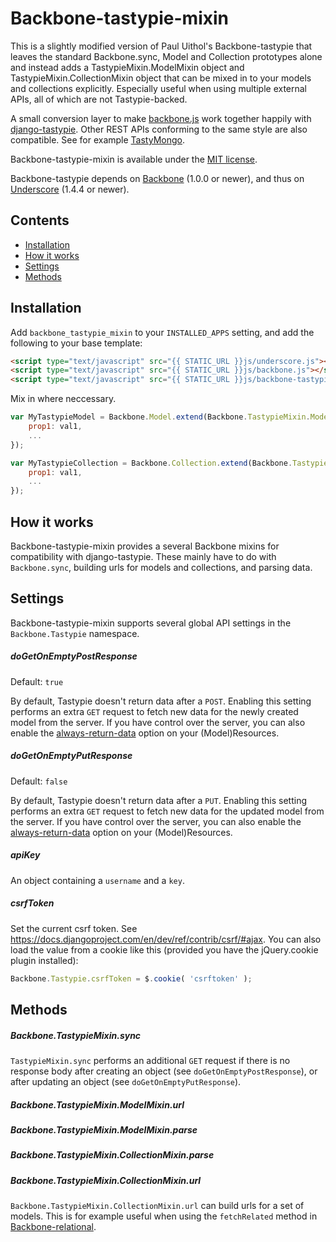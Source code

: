 # Backbone-tastypie-mixin

This is a slightly modified version of Paul Uithol's Backbone-tastypie that
leaves the standard Backbone.sync, Model and Collection prototypes alone and
instead adds a TastypieMixin.ModelMixin object and
TastypieMixin.CollectionMixin object that can be mixed in to your models and
collections explicitly. Especially useful when using multiple external APIs,
all of which are not Tastypie-backed.

A small conversion layer to make [backbone.js](https://github.com/documentcloud/backbone) work together happily with
[django-tastypie](https://github.com/toastdriven/django-tastypie). Other REST APIs conforming to the same style are
also compatible. See for example [TastyMongo](https://github.com/ProgressiveCompany/TastyMongo).

Backbone-tastypie-mixin is available under the [MIT license](https://github.com/azundo/backbone-tastypie-mixin/blob/master/LICENSE.txt).

Backbone-tastypie depends on [Backbone](https://github.com/documentcloud/backbone) (1.0.0 or newer),
and thus on [Underscore](https://github.com/documentcloud/underscore) (1.4.4 or newer).

## Contents

* [Installation](#installation)
* [How it works](#how-it-works)
* [Settings](#settings)
* [Methods](#methods)

## Installation

Add `backbone_tastypie_mixin` to your `INSTALLED_APPS` setting, and add the following to your base template:

```html
<script type="text/javascript" src="{{ STATIC_URL }}js/underscore.js"></script>
<script type="text/javascript" src="{{ STATIC_URL }}js/backbone.js"></script>
<script type="text/javascript" src="{{ STATIC_URL }}js/backbone-tastypie-mixin.js"></script>
```

Mix in where neccessary.
```javascript
var MyTastypieModel = Backbone.Model.extend(Backbone.TastypieMixin.ModelMixin).extend({
    prop1: val1,
    ...
});

var MyTastypieCollection = Backbone.Collection.extend(Backbone.TastypieMixin.CollectionMixin).extend({
    prop1: val1,
    ...
});
```

## How it works

Backbone-tastypie-mixin provides a several Backbone mixins for compatibility
with django-tastypie. These mainly have to do with `Backbone.sync`, building
urls for models and collections, and parsing data.

## Settings

Backbone-tastypie-mixin supports several global API settings in the `Backbone.Tastypie` namespace.

##### doGetOnEmptyPostResponse

Default: `true`

By default, Tastypie doesn't return data after a `POST`. Enabling this setting performs an extra `GET` request to fetch
new data for the newly created model from the server. If you have control over the server, you can also enable the
[always-return-data](http://django-tastypie.readthedocs.org/en/latest/resources.html#always-return-data)
option on your (Model)Resources.

##### doGetOnEmptyPutResponse

Default: `false`

By default, Tastypie doesn't return data after a `PUT`. Enabling this setting performs an extra `GET` request to fetch
new data for the updated model from the server. If you have control over the server, you can also enable the
[always-return-data](http://django-tastypie.readthedocs.org/en/latest/resources.html#always-return-data)
option on your (Model)Resources.

##### apiKey

An object containing a `username` and a `key`.

##### csrfToken

Set the current csrf token. See https://docs.djangoproject.com/en/dev/ref/contrib/csrf/#ajax. You can also load the
value from a cookie like this (provided you have the jQuery.cookie plugin installed):

```javascript
Backbone.Tastypie.csrfToken = $.cookie( 'csrftoken' );
```

## Methods

##### Backbone.TastypieMixin.sync

`TastypieMixin.sync` performs an additional `GET` request if there is no response body after creating an object
(see `doGetOnEmptyPostResponse`), or after updating an object (see `doGetOnEmptyPutResponse`).

##### Backbone.TastypieMixin.ModelMixin.url

##### Backbone.TastypieMixin.ModelMixin.parse

##### Backbone.TastypieMixin.CollectionMixin.parse

##### Backbone.TastypieMixin.CollectionMixin.url

`Backbone.TastypieMixin.CollectionMixin.url` can build urls for a set of models. This is for example useful
when using the `fetchRelated` method in [Backbone-relational](https://github.com/PaulUithol/Backbone-relational/).
